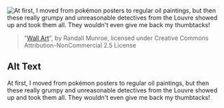 ![At first, I moved from pokémon posters to regular oil paintings, but then these really grumpy and unreasonable detectives from the Louvre showed up and took them all. They wouldn't even give me back my thumbtacks!](https://imgs.xkcd.com/comics/wall_art.png)
> "[Wall Art](https://xkcd.com/2018/)", by Randall Munroe, licensed under Creative Commons Attribution-NonCommercial 2.5 License

## Alt Text
At first, I moved from pokémon posters to regular oil paintings, but then these really grumpy and unreasonable detectives from the Louvre showed up and took them all. They wouldn't even give me back my thumbtacks!
